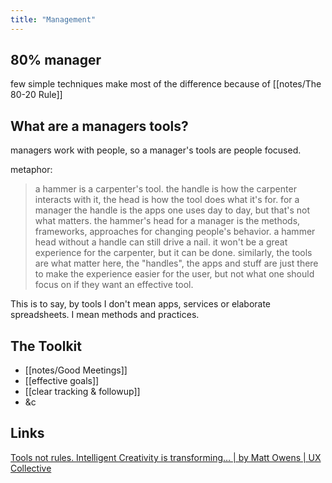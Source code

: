 ```yaml
---
title: "Management"
---
```


## 80% manager

few simple techniques make most of the difference because of [[notes/The 80-20 Rule]]

## What are a managers tools?

managers work with people, so a manager's tools are people focused.

metaphor:
> a hammer is a carpenter's tool. the handle is how the carpenter interacts with it, the head is how the tool does what it's for. for a manager the handle is the apps one uses day to day, but that's not what matters. the hammer's head for a manager is the methods, frameworks, approaches for changing people's behavior. a hammer head without a handle can still drive a nail. it won't be a great experience for the carpenter, but it can be done. similarly, the tools are what matter here, the "handles", the apps and stuff are just there to make the experience easier for the user, but not what one should focus on if they want an effective tool.

This is to say, by tools I don't mean apps, services or elaborate spreadsheets. I mean methods and practices.

## The Toolkit


- [[notes/Good Meetings]]
- [[effective goals]]
- [[clear tracking & followup]]
- &c

## Links

[Tools not rules. Intelligent Creativity is transforming… | by Matt Owens | UX Collective](https://uxdesign.cc/tools-not-rules-9daef895aab7)
